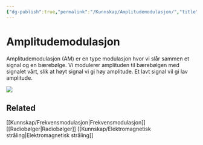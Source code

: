 ```yaml
---
{"dg-publish":true,"permalink":"/Kunnskap/Amplitudemodulasjon/","title":"Amplitudemodulasjon","tags":["naturfag","fysikk"]}
---
```



# Amplitudemodulasjon
Amplitudemodulasjon (AM) er en type modulasjon hvor vi slår sammen et signal og en bærebølge. Vi modulerer amplituden til bærebølgen med signalet vårt, slik at høyt signal vi gi høy amplitude. Et lavt signal vil gi lav amplitude.

![](/img/user/_resources/am.png)

## Related
[[Kunnskap/Frekvensmodulasjon\|Frekvensmodulasjon]]
[[Radiobølger\|Radiobølger]]
[[Kunnskap/Elektromagnetisk stråling\|Elektromagnetisk stråling]]